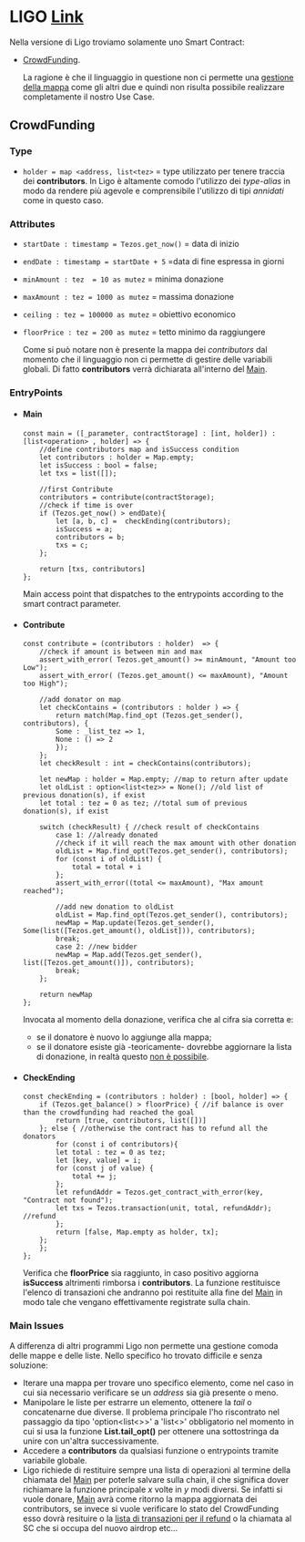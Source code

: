# LIGO [Link](https://github.com/TheMastro-11/LearningTezos/blob/contracts/CrowdFunding/Ligo/CrowdFunding.jsligo)
Nella versione di Ligo troviamo solamente uno Smart Contract:
* [CrowdFunding](#CrowdFunding).

    La ragione è che il linguaggio in questione non ci permette una [gestione della mappa](#main-issues) come gli altri due e quindi non risulta possibile realizzare completamente il nostro Use Case. 

## CrowdFunding

### Type
* `holder = map <address, list<tez>` = type utilizzato per tenere traccia dei **contributors**. 
    In Ligo è altamente comodo l'utilizzo dei *type-alias* in modo da rendere più agevole e comprensibile l'utilizzo di tipi *annidati* come in questo caso.   

### Attributes
* `startDate : timestamp = Tezos.get_now()` = data di inizio
* `endDate : timestamp = startDate + 5` =data di fine espressa in giorni
* `minAmount : tez  = 10 as mutez` = minima donazione
* `maxAmount : tez = 1000 as mutez` = massima donazione
* `ceiling : tez = 100000 as mutez` = obiettivo economico
* `floorPrice : tez = 200 as mutez` = tetto minimo da raggiungere

    Come si può notare non è presente la mappa dei *contributors* dal momento che il linguaggio non ci permette di gestire delle variabili globali. Di fatto **contributors** verrà dichiarata all'interno del [Main](#Main).

### EntryPoints
*   #### Main
    ``` 
    const main = ([_parameter, contractStorage] : [int, holder]) : [list<operation> , holder] => {
        //define contributors map and isSuccess condition
        let contributors : holder = Map.empty;
        let isSuccess : bool = false;
        let txs = list([]);

        //first Contribute
        contributors = contribute(contractStorage);
        //check if time is over
        if (Tezos.get_now() > endDate){
            let [a, b, c] =  checkEnding(contributors);
            isSuccess = a;
            contributors = b;
            txs = c;
        };

        return [txs, contributors]
    }; 
    ```
    Main access point that dispatches to the entrypoints according to the smart contract parameter.

*   #### Contribute
    ``` 
    const contribute = (contributors : holder)  => {
        //check if amount is between min and max
        assert_with_error( Tezos.get_amount() >= minAmount, "Amount too Low");
        assert_with_error( (Tezos.get_amount() <= maxAmount), "Amount too High");

        //add donator on map
        let checkContains = (contributors : holder ) => {
            return match(Map.find_opt (Tezos.get_sender(), contributors), {
            Some : _list_tez => 1,
            None : () => 2
            });
        };
        let checkResult : int = checkContains(contributors);
        
        let newMap : holder = Map.empty; //map to return after update
        let oldList : option<list<tez>> = None(); //old list of previous donation(s), if exist
        let total : tez = 0 as tez; //total sum of previous donation(s), if exist
        
        switch (checkResult) { //check result of checkContains
            case 1: //already donated
            //check if it will reach the max amount with other donation
            oldList = Map.find_opt(Tezos.get_sender(), contributors);
            for (const i of oldList) {
                total = total + i
            };
            assert_with_error((total <= maxAmount), "Max amount reached");

            //add new donation to oldList
            oldList = Map.find_opt(Tezos.get_sender(), contributors);
            newMap = Map.update(Tezos.get_sender(), Some(list([Tezos.get_amount(), oldList])), contributors);
            break;
            case 2: //new bidder  
            newMap = Map.add(Tezos.get_sender(), list([Tezos.get_amount()]), contributors);
            break;
        };

        return newMap
    };
    ```
    Invocata al momento della donazione, verifica che al cifra sia corretta e:
    * se il donatore è nuovo lo aggiunge alla mappa;
    * se il donatore esiste già -teoricamente- dovrebbe aggiornare la lista di donazione, in realtà questo [non è possibile](#main-issues).


*   #### CheckEnding
    ``` 
    const checkEnding = (contributors : holder) : [bool, holder] => {
        if (Tezos.get_balance() > floorPrice) { //if balance is over than the crowdfunding had reached the goal
            return [true, contributors, list([])]
        }; else { //otherwise the contract has to refund all the donators
            for (const i of contributors){
            let total : tez = 0 as tez;
            let [key, value] = i;  
            for (const j of value) {
                total += j;
            };
            let refundAddr = Tezos.get_contract_with_error(key, "Contract not found");
            let txs = Tezos.transaction(unit, total, refundAddr); //refund
            };
            return [false, Map.empty as holder, tx];
        };
        };
    };
    ```
    Verifica che **floorPrice** sia raggiunto, in caso positivo aggiorna **isSuccess** altrimenti rimborsa i **contributors**. La funzione restituisce l'elenco di transazioni che andranno poi restituite alla fine del [Main](#Main) in modo tale che vengano effettivamente registrate sulla chain.

### Main Issues
A differenza di altri programmi Ligo non permette una gestione comoda delle mappe e delle liste.
Nello specifico ho trovato difficile e senza soluzione: 
* Iterare una mappa per trovare uno specifico elemento, come nel caso in cui sia necessario verificare se un *address* sia già presente o meno.
* Manipolare le liste per estrarre un elemento, ottenere la *tail* o concatenarne due diverse. Il problema principale l'ho riscontrato nel passaggio da tipo 'option<list<>>' a 'list<>' obbligatorio nel momento in cui si usa la funzione **List.tail_opt()** per ottenere una sottostringa da unire con un'altra successivamente.
* Accedere a **contributors** da qualsiasi funzione o entrypoints tramite variabile globale.
* Ligo richiede di restituire sempre una lista di operazioni al termine della chiamata del [Main](#Main) per poterle salvare sulla chain, il che significa dover richiamare la funzione principale *x* volte in *y* modi diversi. Se infatti si vuole donare, [Main](#Main) avrà come ritorno la mappa aggiornata dei contributors, se invece si vuole verificare lo stato del CrowdFunding esso dovrà resituire o la [lista di transazioni per il refund](#checkending) o la chiamata al SC che si occupa del nuovo airdrop etc...
